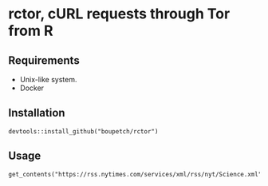 # rctor, cURL requests through Tor from R

## Requirements

  * Unix-like system.
  * Docker
  
## Installation
  
```
devtools::install_github("boupetch/rctor")
```

## Usage

```
get_contents("https://rss.nytimes.com/services/xml/rss/nyt/Science.xml")
```
